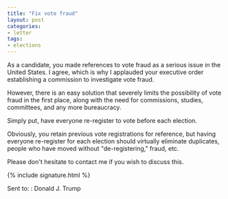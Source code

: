 ```yaml
---
title: "Fix vote fraud"
layout: post
categories:
- letter
tags:
- elections
---
```


As a candidate, you made references to vote fraud as a serious issue in the United States. I agree, which is why I applauded your executive order establishing a commission to investigate vote fraud.

However, there is an easy solution that severely limits the possibility of vote fraud in the first place, along with the need for commissions, studies, committees, and any more bureaucracy.

Simply put, have everyone re-register to vote before each election.

Obviously, you retain previous vote registrations for reference, but having everyone re-register for each election should virtually eliminate duplicates, people who have moved without "de-registering," fraud, etc.

Please don't hesitate to contact me if you wish to discuss this.

{% include signature.html %}

Sent to:
: Donald J. Trump
